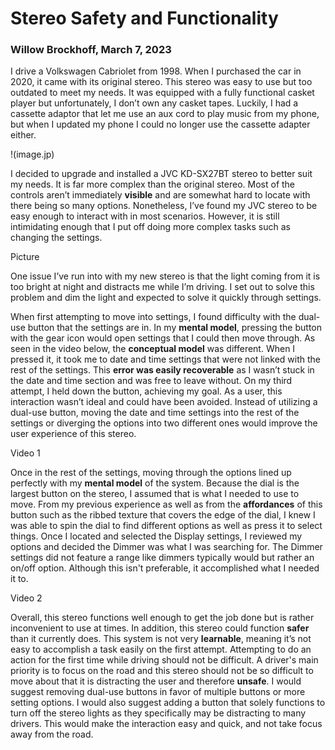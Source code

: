 # Stereo Safety and Functionality
### Willow Brockhoff, March 7, 2023

I drive a Volkswagen Cabriolet from 1998. When I purchased the car in 2020, it came with its original stereo. This stereo was easy to use but too outdated to meet my needs. It was equipped with a fully functional casket player but unfortunately, I don’t own any casket tapes. Luckily, I had a cassette adaptor that let me use an aux cord to play music from my phone, but when I updated my phone I could no longer use the cassette adapter either.

!(image.jp)

I decided to upgrade and installed a JVC KD-SX27BT stereo to better suit my needs. It is far more complex than the original stereo. Most of the controls aren’t immediately **visible** and are somewhat hard to locate with there being so many options. Nonetheless, I’ve found my JVC stereo to be easy enough to interact with in most scenarios. However, it is still intimidating enough that I put off doing more complex tasks such as changing the settings.

Picture

One issue I’ve run into with my new stereo is that the light coming from it is too bright at night and distracts me while I’m driving. I set out to solve this problem and dim the light and expected to solve it quickly through settings.

When first attempting to move into settings, I found difficulty with the dual-use button that the settings are in. In my **mental model**, pressing the button with the gear icon would open settings that I could then move through. As seen in the video below, the **conceptual model** was different. When I pressed it, it took me to date and time settings that were not linked with the rest of the settings. This **error was easily recoverable** as I wasn’t stuck in the date and time section and was free to leave without. On my third attempt, I held down the button, achieving my goal. As a user, this interaction wasn’t ideal and could have been avoided. Instead of utilizing a dual-use button, moving the date and time settings into the rest of the settings or diverging the options into two different ones would improve the user experience of this stereo.

Video 1

Once in the rest of the settings, moving through the options lined up perfectly with my **mental model** of the system. Because the dial is the largest button on the stereo, I assumed that is what I needed to use to move. From my previous experience as well as from the **affordances** of this button such as the ribbed texture that covers the edge of the dial, I knew I was able to spin the dial to find different options as well as press it to select things. Once I located and selected the Display settings, I reviewed my options and decided the Dimmer was what I was searching for. The Dimmer settings did not feature a range like dimmers typically would but rather an on/off option. Although this isn't preferable, it accomplished what I needed it to. 

Video 2

Overall, this stereo functions well enough to get the job done but is rather inconvenient to use at times. In addition, this stereo could function **safer** than it currently does. This system is not very **learnable**, meaning it’s not easy to accomplish a task easily on the first attempt. Attempting to do an action for the first time while driving should not be difficult. A driver's main priority is to focus on the road and this stereo should not be so difficult to move about that it is distracting the user and therefore **unsafe**. I would suggest removing dual-use buttons in favor of multiple buttons or more setting options. I would also suggest adding a button that solely functions to turn off the stereo lights as they specifically may be distracting to many drivers. This would make the interaction easy and quick, and not take focus away from the road.
